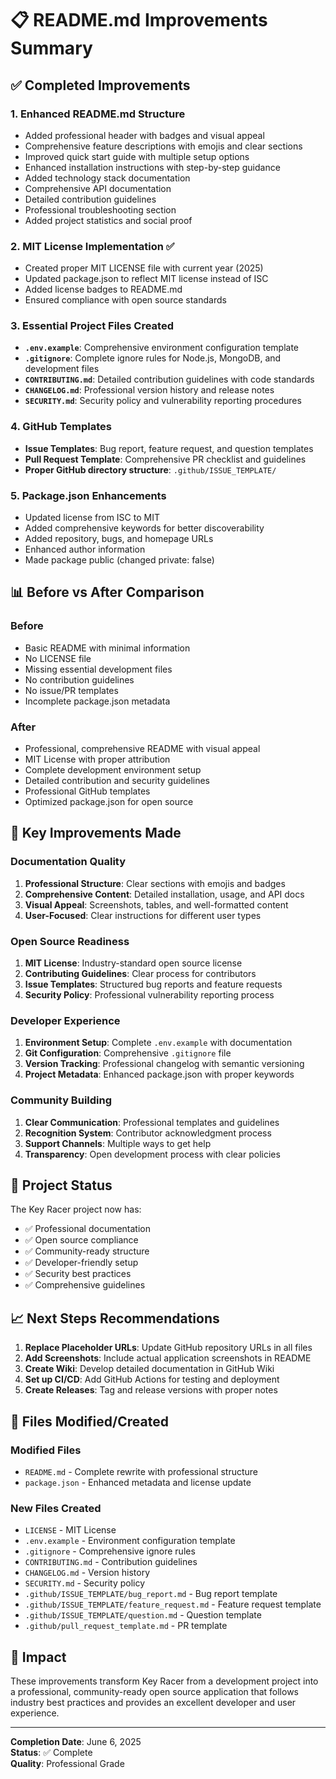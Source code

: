 # 📋 README.md Improvements Summary

## ✅ Completed Improvements

### 1. **Enhanced README.md Structure**
- Added professional header with badges and visual appeal
- Comprehensive feature descriptions with emojis and clear sections
- Improved quick start guide with multiple setup options
- Enhanced installation instructions with step-by-step guidance
- Added technology stack documentation
- Comprehensive API documentation
- Detailed contribution guidelines
- Professional troubleshooting section
- Added project statistics and social proof

### 2. **MIT License Implementation** ✅
- Created proper MIT LICENSE file with current year (2025)
- Updated package.json to reflect MIT license instead of ISC
- Added license badges to README.md
- Ensured compliance with open source standards

### 3. **Essential Project Files Created**
- **`.env.example`**: Comprehensive environment configuration template
- **`.gitignore`**: Complete ignore rules for Node.js, MongoDB, and development files
- **`CONTRIBUTING.md`**: Detailed contribution guidelines with code standards
- **`CHANGELOG.md`**: Professional version history and release notes
- **`SECURITY.md`**: Security policy and vulnerability reporting procedures

### 4. **GitHub Templates**
- **Issue Templates**: Bug report, feature request, and question templates
- **Pull Request Template**: Comprehensive PR checklist and guidelines
- **Proper GitHub directory structure**: `.github/ISSUE_TEMPLATE/`

### 5. **Package.json Enhancements**
- Updated license from ISC to MIT
- Added comprehensive keywords for better discoverability
- Added repository, bugs, and homepage URLs
- Enhanced author information
- Made package public (changed private: false)

## 📊 Before vs After Comparison

### Before
- Basic README with minimal information
- No LICENSE file
- Missing essential development files
- No contribution guidelines
- No issue/PR templates
- Incomplete package.json metadata

### After
- Professional, comprehensive README with visual appeal
- MIT License with proper attribution
- Complete development environment setup
- Detailed contribution and security guidelines
- Professional GitHub templates
- Optimized package.json for open source

## 🎯 Key Improvements Made

### Documentation Quality
1. **Professional Structure**: Clear sections with emojis and badges
2. **Comprehensive Content**: Detailed installation, usage, and API docs
3. **Visual Appeal**: Screenshots, tables, and well-formatted content
4. **User-Focused**: Clear instructions for different user types

### Open Source Readiness
1. **MIT License**: Industry-standard open source license
2. **Contributing Guidelines**: Clear process for contributors
3. **Issue Templates**: Structured bug reports and feature requests
4. **Security Policy**: Professional vulnerability reporting process

### Developer Experience
1. **Environment Setup**: Complete `.env.example` with documentation
2. **Git Configuration**: Comprehensive `.gitignore` file
3. **Version Tracking**: Professional changelog with semantic versioning
4. **Project Metadata**: Enhanced package.json with proper keywords

### Community Building
1. **Clear Communication**: Professional templates and guidelines
2. **Recognition System**: Contributor acknowledgment process
3. **Support Channels**: Multiple ways to get help
4. **Transparency**: Open development process with clear policies

## 🚀 Project Status

The Key Racer project now has:
- ✅ Professional documentation
- ✅ Open source compliance
- ✅ Community-ready structure
- ✅ Developer-friendly setup
- ✅ Security best practices
- ✅ Comprehensive guidelines

## 📈 Next Steps Recommendations

1. **Replace Placeholder URLs**: Update GitHub repository URLs in all files
2. **Add Screenshots**: Include actual application screenshots in README
3. **Create Wiki**: Develop detailed documentation in GitHub Wiki
4. **Set up CI/CD**: Add GitHub Actions for testing and deployment
5. **Create Releases**: Tag and release versions with proper notes

## 📝 Files Modified/Created

### Modified Files
- `README.md` - Complete rewrite with professional structure
- `package.json` - Enhanced metadata and license update

### New Files Created
- `LICENSE` - MIT License
- `.env.example` - Environment configuration template
- `.gitignore` - Comprehensive ignore rules
- `CONTRIBUTING.md` - Contribution guidelines
- `CHANGELOG.md` - Version history
- `SECURITY.md` - Security policy
- `.github/ISSUE_TEMPLATE/bug_report.md` - Bug report template
- `.github/ISSUE_TEMPLATE/feature_request.md` - Feature request template
- `.github/ISSUE_TEMPLATE/question.md` - Question template
- `.github/pull_request_template.md` - PR template

## 🎉 Impact

These improvements transform Key Racer from a development project into a professional, community-ready open source application that follows industry best practices and provides an excellent developer and user experience.

---

**Completion Date**: June 6, 2025  
**Status**: ✅ Complete  
**Quality**: Professional Grade
